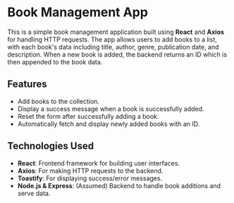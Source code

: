 # Book Management App

This is a simple book management application built using **React** and **Axios** for handling HTTP requests. The app allows users to add books to a list, with each book's data including title, author, genre, publication date, and description. When a new book is added, the backend returns an ID which is then appended to the book data.

## Features

- Add books to the collection.
- Display a success message when a book is successfully added.
- Reset the form after successfully adding a book.
- Automatically fetch and display newly added books with an ID.

## Technologies Used

- **React**: Frontend framework for building user interfaces.
- **Axios**: For making HTTP requests to the backend.
- **Toastify**: For displaying success/error messages.
- **Node.js & Express**: (Assumed) Backend to handle book additions and serve data.
